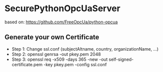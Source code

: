 # SecurePythonOpcUaServer
based on: https://github.com/FreeOpcUa/python-opcua

## Generate your own Certificate

* Step 1: Change ssl.conf (subjectAltname, country, organizationName, ...)
* Step 2: openssl genrsa -out pkey.pem 2048
* Step 3: openssl req -x509 -days 365 -new -out self-signed-certificate.pem -key pkey.pem -config ssl.conf
